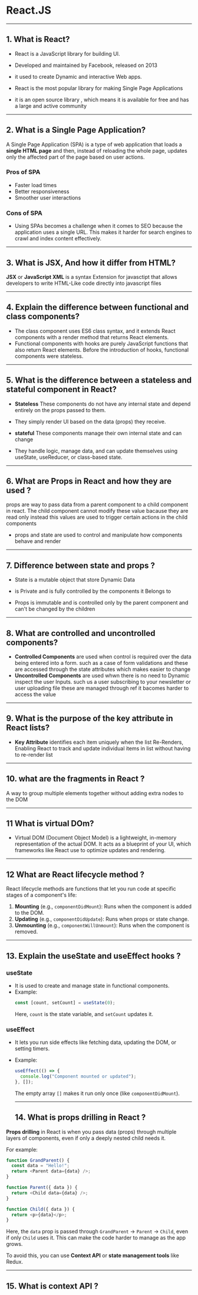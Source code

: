 # React.JS

---

## 1. What is React?

- React is a JavaScript library for building UI.

- Developed and maintained by Facebook, released on 2013

- it used to create Dynamic and interactive Web apps.

- React is the most popular library for making Single Page Applications

- it is an open source library , which means it is available for free and has a large and active community

---

## 2. What is a Single Page Application?

A Single Page Application (SPA) is a type of web application that loads a **single HTML page** and then, instead of reloading the whole page, updates only the affected part of the page based on user actions.

### Pros of SPA

- Faster load times
- Better responsiveness
- Smoother user interactions

### Cons of SPA

- Using SPAs becomes a challenge when it comes to SEO because the application uses a single URL. This makes it harder for search engines to crawl and index content effectively.



---
## 3. What is JSX, And how it differ from HTML?

**JSX** or **JavaScript XML** is a syntax Extension for javasctipt that allows developers to write HTML-Like code directly into javascript files

---

## 4. Explain the difference between functional and class components?

- The class component uses ES6 class syntax, and it extends React components with a render method that returns React elements.
- Functional components with hooks are purely JavaScript functions that also return React elements. Before the introduction of hooks, functional components were stateless.

---

## 5. What is the difference between a stateless and stateful component in React?

- **Stateless**  These components do not have any internal state and depend entirely on the props passed to them.
- They simply render UI based on the data (props) they receive.

- **stateful**  These components manage their own internal state and can change
- They handle logic, manage data, and can update themselves using useState, useReducer, or class-based state.

---

## 6. What are Props in React and how they are used ?
 props are way to pass data from a parent component to a child component in react. The child component cannot modify these value bacause they are read only instead this values are used to trigger certain actions in the child components
 - props and state are used to control and manipulate how components behave and render
---

## 7. Difference between state and props ?
 - State is a mutable object that store Dynamic Data
- is Private and is fully controlled by the components it Belongs to

 - Props is immutable and is controlled only by the parent component and can't be changed by the children

 ---
 ## 8. What are controlled and uncontrolled components?
 - **Controlled Components** are used when control is required over the data being entered into a form. such as a case of form validations and these are accessed through the state attributes which makes easier to change
 - **Uncontrolled Components** are used whwn there is no need to Dynamic inspect the user Inputs. such us a user subscribing to your newsletter or user uploading file
these are managed through ref it bacomes harder to access the value

---
## 9. What is the purpose of the key attribute in React lists?
- **Key Attribute** identifies each item uniquely when the list Re-Renders, Enabling React to track and update individual items in list without having to re-render list

---
## 10. what are the fragments in React ?
A way to group multiple elements together without adding extra nodes to the DOM  

---
## 11 What is virtual DOm?

- Virtual DOM (Document Object Model) is a lightweight, in-memory representation of the actual DOM. It acts as a blueprint of your UI, which frameworks like React use to optimize updates and rendering.
---
## 12 What are React lifecycle method ?

React lifecycle methods are functions that let you run code at specific stages of a component's life:

1. **Mounting** (e.g., `componentDidMount`): Runs when the component is added to the DOM.  
2. **Updating** (e.g., `componentDidUpdate`): Runs when props or state change.  
3. **Unmounting** (e.g., `componentWillUnmount`): Runs when the component is removed.

---
## 13. Explain the useState and useEffect hooks ?
### **useState**  
- It is used to create and manage state in functional components.  
- Example:  
  ```javascript
  const [count, setCount] = useState(0);
  ```  
  Here, `count` is the state variable, and `setCount` updates it.

### **useEffect**  
- It lets you run side effects like fetching data, updating the DOM, or setting timers.  
- Example:  
  ```javascript
  useEffect(() => {
    console.log("Component mounted or updated");
  }, []);
  ```  
  The empty array `[]` makes it run only once (like `componentDidMount`).

  ---
  ## 14. What is props drilling in React ?
**Props drilling** in React is when you pass data (props) through multiple layers of components, even if only a deeply nested child needs it.  

For example:  
```javascript
function GrandParent() {
  const data = "Hello!";
  return <Parent data={data} />;
}

function Parent({ data }) {
  return <Child data={data} />;
}

function Child({ data }) {
  return <p>{data}</p>;
}
```  
Here, the `data` prop is passed through `GrandParent` → `Parent` → `Child`, even if only `Child` uses it. This can make the code harder to manage as the app grows.  

To avoid this, you can use **Context API** or **state management tools** like Redux.

---
## 15. What is context API ?
